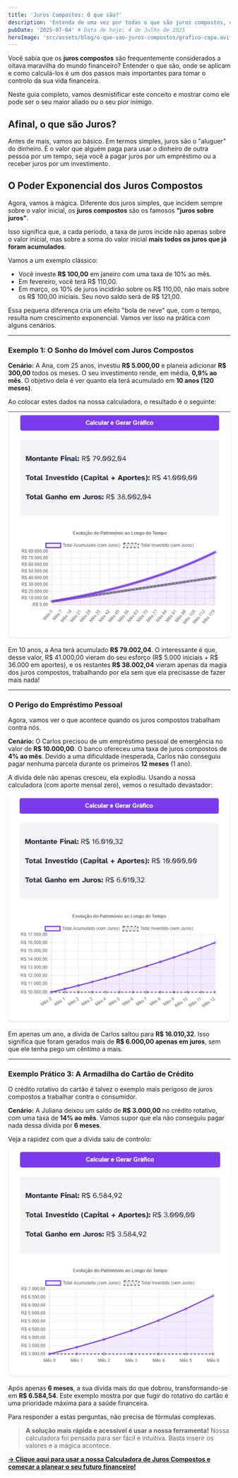 ```yaml
---
title: 'Juros Compostos: O que são?'
description: 'Entenda de uma vez por todas o que são juros compostos, o famoso "juros sobre juros", e como essa força pode trabalhar a seu favor nos investimentos.'
pubDate: '2025-07-04' # Data de hoje: 4 de Julho de 2025
heroImage: 'src/assets/blog/o-que-sao-juros-compostos/grafico-capa.avif' # Imagem de capa do artigo
---
```


Você sabia que os **juros compostos** são frequentemente considerados a oitava maravilha do mundo financeiro? Entender o que são, onde se aplicam e como calculá-los é um dos passos mais importantes para tomar o controlo da sua vida financeira.

Neste guia completo, vamos desmistificar este conceito e mostrar como ele pode ser o seu maior aliado ou o seu pior inimigo.

## Afinal, o que são Juros?

Antes de mais, vamos ao básico. Em termos simples, juros são o "aluguer" do dinheiro. É o valor que alguém paga para usar o dinheiro de outra pessoa por um tempo, seja você a pagar juros por um empréstimo ou a receber juros por um investimento.

## O Poder Exponencial dos Juros Compostos

Agora, vamos à mágica. Diferente dos juros simples, que incidem sempre sobre o valor inicial, os **juros compostos** são os famosos **"juros sobre juros"**.

Isso significa que, a cada período, a taxa de juros incide não apenas sobre o valor inicial, mas sobre a soma do valor inicial **mais todos os juros que já foram acumulados**.

Vamos a um exemplo clássico:
- Você investe **R$ 100,00** em janeiro com uma taxa de 10% ao mês.
- Em fevereiro, você terá R$ 110,00.
- Em março, os 10% de juros incidirão sobre os R$ 110,00, não mais sobre os R$ 100,00 iniciais. Seu novo saldo será de R$ 121,00.

Essa pequena diferença cria um efeito "bola de neve" que, com o tempo, resulta num crescimento exponencial. Vamos ver isso na prática com alguns cenários.

---

### Exemplo 1: O Sonho do Imóvel com Juros Compostos

**Cenário:** A Ana, com 25 anos, investiu **R$ 5.000,00** e planeia adicionar **R$ 300,00** todos os meses. O seu investimento rende, em média, **0,9% ao mês**. O objetivo dela é ver quanto ela terá acumulado em **10 anos (120 meses)**.

Ao colocar estes dados na nossa calculadora, o resultado é o seguinte:

![Resultado da simulação de investimento de Ana mostrando o montante final de R$ 79.002,04.](src/assets/blog/o-que-sao-juros-compostos/ana.png)

Em 10 anos, a Ana terá acumulado **R$ 79.002,04**. O interessante é que, desse valor, R$ 41.000,00 vieram do seu esforço (R$ 5.000 iniciais + R$ 36.000 em aportes), e os restantes **R$ 38.002,04** vieram apenas da magia dos juros compostos, trabalhando por ela sem que ela precisasse de fazer mais nada!

---

### O Perigo do Empréstimo Pessoal

Agora, vamos ver o que acontece quando os juros compostos trabalham contra nós.

**Cenário:** O Carlos precisou de um empréstimo pessoal de emergência no valor de **R$ 10.000,00**. O banco ofereceu uma taxa de juros compostos de **4% ao mês**. Devido a uma dificuldade inesperada, Carlos não conseguiu pagar nenhuma parcela durante os primeiros **12 meses** (1 ano).

A dívida dele não apenas cresceu, ela explodiu. Usando a nossa calculadora (com aporte mensal zero), vemos o resultado devastador:

![Resultado da simulação da dívida de Carlos, mostrando o crescimento de R$ 10.000 para R$ 16.010,32 em 12 meses.](src/assets/blog/o-que-sao-juros-compostos/carlos.png)

Em apenas um ano, a dívida de Carlos saltou para **R$ 16.010,32**. Isso significa que foram gerados mais de **R$ 6.000,00 apenas em juros**, sem que ele tenha pego um cêntimo a mais.

---

### Exemplo Prático 3: A Armadilha do Cartão de Crédito

O crédito rotativo do cartão é talvez o exemplo mais perigoso de juros compostos a trabalhar contra o consumidor.

**Cenário:** A Juliana deixou um saldo de **R$ 3.000,00** no crédito rotativo, com uma taxa de **14% ao mês**. Vamos supor que ela não conseguiu pagar nada dessa dívida por **6 meses**.

Veja a rapidez com que a dívida saiu de controlo:

![Resultado da simulação da dívida do cartão de crédito da Juliana, mostrando o crescimento de R$ 3.000 para R$ 6.584,54 em 6 meses.](src/assets/blog/o-que-sao-juros-compostos/juliana.png)

Após apenas **6 meses**, a sua dívida mais do que dobrou, transformando-se em **R$ 6.584,54**. Este exemplo mostra por que fugir do rotativo do cartão é uma prioridade máxima para a saúde financeira.

Para responder a estas perguntas, não precisa de fórmulas complexas.

> **A solução mais rápida e acessível é usar a nossa ferramenta!** Nossa calculadora foi pensada para ser fácil e intuitiva. Basta inserir os valores e a mágica acontece.

**[→ Clique aqui para usar a nossa Calculadora de Juros Compostos e começar a planear o seu futuro financeiro!](/ferramentas/juros-compostos/)**
